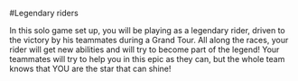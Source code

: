 #Legendary riders

In this solo game set up, you will be playing as a legendary rider, driven to the victory by his teammates during a Grand Tour. All along the races, your rider will get new abilities and will try to become part of the legend! Your teammates will try to help you in this epic as they can, but the whole team knows that YOU are the star that can shine!
